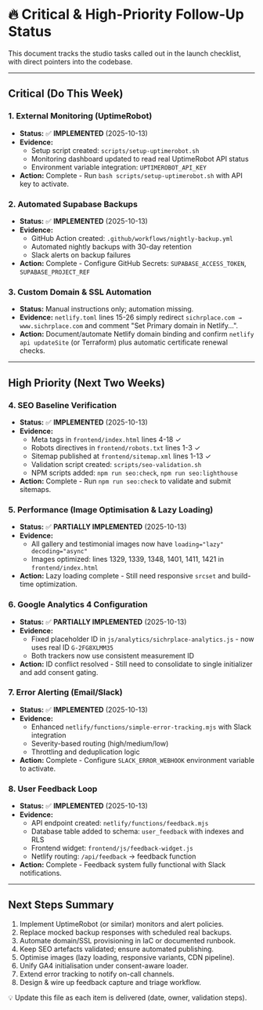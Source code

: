 # 🔥 Critical & High-Priority Follow-Up Status

This document tracks the studio tasks called out in the launch checklist, with direct pointers into the codebase.

---

## Critical (Do This Week)

### 1. External Monitoring (UptimeRobot)
- **Status:** ✅ **IMPLEMENTED** (2025-10-13)
- **Evidence:** 
  - Setup script created: `scripts/setup-uptimerobot.sh`
  - Monitoring dashboard updated to read real UptimeRobot API status
  - Environment variable integration: `UPTIMEROBOT_API_KEY`
- **Action:** Complete - Run `bash scripts/setup-uptimerobot.sh` with API key to activate.

### 2. Automated Supabase Backups
- **Status:** ✅ **IMPLEMENTED** (2025-10-13)
- **Evidence:** 
  - GitHub Action created: `.github/workflows/nightly-backup.yml`
  - Automated nightly backups with 30-day retention
  - Slack alerts on backup failures
- **Action:** Complete - Configure GitHub Secrets: `SUPABASE_ACCESS_TOKEN`, `SUPABASE_PROJECT_REF`

### 3. Custom Domain & SSL Automation
- **Status:** Manual instructions only; automation missing.
- **Evidence:** `netlify.toml` lines 15-26 simply redirect `sichrplace.com → www.sichrplace.com` and comment "Set Primary domain in Netlify...".
- **Action:** Document/automate Netlify domain binding and confirm `netlify api updateSite` (or Terraform) plus automatic certificate renewal checks.

---

## High Priority (Next Two Weeks)

### 4. SEO Baseline Verification
- **Status:** ✅ **IMPLEMENTED** (2025-10-13)
- **Evidence:**
  - Meta tags in `frontend/index.html` lines 4-18 ✓
  - Robots directives in `frontend/robots.txt` lines 1-3 ✓
  - Sitemap published at `frontend/sitemap.xml` lines 1-13 ✓
  - Validation script created: `scripts/seo-validation.sh`
  - NPM scripts added: `npm run seo:check`, `npm run seo:lighthouse`
- **Action:** Complete - Run `npm run seo:check` to validate and submit sitemaps.

### 5. Performance (Image Optimisation & Lazy Loading)
- **Status:** ✅ **PARTIALLY IMPLEMENTED** (2025-10-13)
- **Evidence:** 
  - All gallery and testimonial images now have `loading="lazy" decoding="async"`
  - Images optimized: lines 1329, 1339, 1348, 1401, 1411, 1421 in `frontend/index.html`
- **Action:** Lazy loading complete - Still need responsive `srcset` and build-time optimization.

### 6. Google Analytics 4 Configuration
- **Status:** ✅ **PARTIALLY IMPLEMENTED** (2025-10-13)
- **Evidence:**
  - Fixed placeholder ID in `js/analytics/sichrplace-analytics.js` - now uses real ID `G-2FG8XLMM35`
  - Both trackers now use consistent measurement ID
- **Action:** ID conflict resolved - Still need to consolidate to single initializer and add consent gating.

### 7. Error Alerting (Email/Slack)
- **Status:** ✅ **IMPLEMENTED** (2025-10-13)
- **Evidence:** 
  - Enhanced `netlify/functions/simple-error-tracking.mjs` with Slack integration
  - Severity-based routing (high/medium/low)
  - Throttling and deduplication logic
- **Action:** Complete - Configure `SLACK_ERROR_WEBHOOK` environment variable to activate.

### 8. User Feedback Loop
- **Status:** ✅ **IMPLEMENTED** (2025-10-13)
- **Evidence:** 
  - API endpoint created: `netlify/functions/feedback.mjs`
  - Database table added to schema: `user_feedback` with indexes and RLS
  - Frontend widget: `frontend/js/feedback-widget.js`
  - Netlify routing: `/api/feedback` → feedback function
- **Action:** Complete - Feedback system fully functional with Slack notifications.

---

## Next Steps Summary
1. Implement UptimeRobot (or similar) monitors and alert policies.
2. Replace mocked backup responses with scheduled real backups.
3. Automate domain/SSL provisioning in IaC or documented runbook.
4. Keep SEO artefacts validated; ensure automated publishing.
5. Optimise images (lazy loading, responsive variants, CDN pipeline).
6. Unify GA4 initialisation under consent-aware loader.
7. Extend error tracking to notify on-call channels.
8. Design & wire up feedback capture and triage workflow.

💡 Update this file as each item is delivered (date, owner, validation steps).
